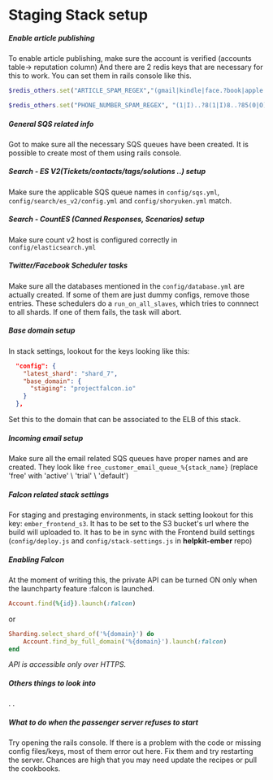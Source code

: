 
# Staging Stack setup

##### Enable article publishing
To enable article publishing, make sure the account is verified (accounts table-> reputation column)
And there are 2 redis keys that are necessary for this to work. You can set them in rails console like this.
```ruby
$redis_others.set("ARTICLE_SPAM_REGEX","(gmail|kindle|face.?book|apple|microsoft|google|aol|hotmail|aim|mozilla|quickbooks|norton).*(support|phone|number)")

$redis_others.set("PHONE_NUMBER_SPAM_REGEX", "(1|I)..?8(1|I)8..?85(0|O)..?78(0|O)6|(1|I)..?877..?345..?3847|(1|I)..?877..?37(0|O)..?3(1|I)89|(1|I)..?8(0|O)(0|O)..?79(0|O)..?9(1|I)86|(1|I)..?8(0|O)(0|O)..?436..?(0|O)259|(1|I)..?8(0|O)(0|O)..?969..?(1|I)649|(1|I)..?844..?922..?7448|(1|I)..?8(0|O)(0|O)..?75(0|O)..?6584|(1|I)..?8(0|O)(0|O)..?6(0|O)4..?(1|I)88(0|O)|(1|I)..?877..?242..?364(1|I)|(1|I)..?844..?782..?8(0|O)96|(1|I)..?844..?895..?(0|O)4(1|I)(0|O)|(1|I)..?844..?2(0|O)4..?9294|(1|I)..?8(0|O)(0|O)..?2(1|I)3..?2(1|I)7(1|I)|(1|I)..?855..?58(0|O)..?(1|I)8(0|O)8|(1|I)..?877..?424..?6647|(1|I)..?877..?37(0|O)..?3(1|I)89|(1|I)..?844..?83(0|O)..?8555|(1|I)..?8(0|O)(0|O)..?6(1|I)(1|I)..?5(0|O)(0|O)7|(1|I)..?8(0|O)(0|O)..?584..?46(1|I)(1|I)|(1|I)..?844..?389..?5696|(1|I)..?844..?483..?(0|O)332|(1|I)..?844..?78(0|O)..?675(1|I)|(1|I)..?8(0|O)(0|O)..?596..?(1|I)(0|O)65|(1|I)..?888..?573..?5222|(1|I)..?855..?4(0|O)9..?(1|I)555|(1|I)..?844..?436..?(1|I)893|(1|I)..?8(0|O)(0|O)..?89(1|I)..?4(0|O)(0|O)8|(1|I)..?855..?662..?4436")
```

##### General SQS related info
Got to make sure all the necessary SQS queues have been created. It is possible to create most of them using rails console.

##### Search - ES V2(Tickets/contacts/tags/solutions ..) setup
Make sure the applicable SQS queue names in `config/sqs.yml`, `config/search/es_v2/config.yml` and `config/shoryuken.yml` match.
##### Search - CountES (Canned Responses, Scenarios) setup
Make sure count v2 host is configured correctly in `config/elasticsearch.yml`

##### Twitter/Facebook Scheduler tasks
Make sure all the databases mentioned in the `config/database.yml` are actually created.
If some of them are just dummy configs, remove those entries. These schedulers do a `run_on_all_slaves`, which tries to connnect to all shards. If one of them fails, the task will abort.

##### Base domain setup
In stack settings, lookout for the keys looking like this:
```json
  "config": {
    "latest_shard": "shard_7",
    "base_domain": {
      "staging": "projectfalcon.io"
    }
  },
```
Set this to the domain that can be associated to the ELB of this stack.

##### Incoming email setup
Make sure all the email related SQS queues have proper names and are created. They look like
`free_customer_email_queue_%{stack_name}` (replace 'free' with 'active' \ 'trial' \ 'default')

##### Falcon related stack settings
For staging and prestaging environments, in stack setting lookout for this key: `ember_frontend_s3`. It has to be set to the S3 bucket's url where the build will uploaded to. It has to be in sync with the Frontend build settings (`config/deploy.js` and `config/stack-settings.js` in **helpkit-ember** repo)

##### Enabling Falcon
At the moment of writing this, the private API can be turned ON only when the launchparty feature :falcon is launched.
```ruby
Account.find(%{id}).launch(:falcon)
```
or
```ruby
Sharding.select_shard_of('%{domain}') do
    Account.find_by_full_domain('%{domain}').launch(:falcon)
end
```

*API is accessible only over HTTPS.*

##### Others things to look into
. .


##### What to do when the passenger server refuses to start
Try opening the rails console. If there is a problem with the code or missing config files/keys, most of them error out here.
Fix them and try restarting the server. Chances are high that you may need update the recipes or pull the cookbooks.

